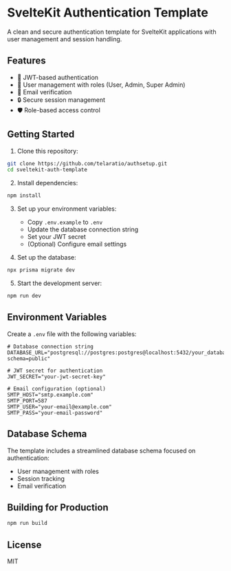 # SvelteKit Authentication Template

A clean and secure authentication template for SvelteKit applications with user management and session handling.

## Features

- 🔐 JWT-based authentication
- 👥 User management with roles (User, Admin, Super Admin)
- 📧 Email verification
- 🔒 Secure session management
- 🛡️ Role-based access control

## Getting Started

1. Clone this repository:
```bash
git clone https://github.com/telaratio/authsetup.git
cd sveltekit-auth-template
```

2. Install dependencies:
```bash
npm install
```

3. Set up your environment variables:
   - Copy `.env.example` to `.env`
   - Update the database connection string
   - Set your JWT secret
   - (Optional) Configure email settings

4. Set up the database:
```bash
npx prisma migrate dev
```

5. Start the development server:
```bash
npm run dev
```

## Environment Variables

Create a `.env` file with the following variables:

```env
# Database connection string
DATABASE_URL="postgresql://postgres:postgres@localhost:5432/your_database_name?schema=public"

# JWT secret for authentication
JWT_SECRET="your-jwt-secret-key"

# Email configuration (optional)
SMTP_HOST="smtp.example.com"
SMTP_PORT=587
SMTP_USER="your-email@example.com"
SMTP_PASS="your-email-password"
```

## Database Schema

The template includes a streamlined database schema focused on authentication:
- User management with roles
- Session tracking
- Email verification

## Building for Production

```bash
npm run build
```

## License

MIT
